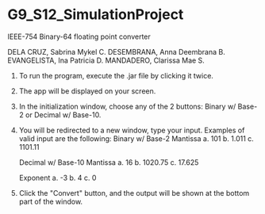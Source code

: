 # G9_S12_SimulationProject
IEEE-754 Binary-64 floating point converter

DELA CRUZ, Sabrina Mykel C.
DESEMBRANA, Anna Deembrana B.
EVANGELISTA, Ina Patricia D.
MANDADERO, Clarissa Mae S.


1. To run the program, execute the .jar file by clicking it twice.
2. The app will be displayed on your screen.
3. In the initialization window, choose any of the 2 buttons: Binary w/ Base-2 or Decimal w/ Base-10.
4. You will be redirected to a new window, type your input. Examples of valid input are the following:
	Binary w/ Base-2 Mantissa
	a. 101
	b. 1.011
	c. 1101.11

	Decimal w/ Base-10 Mantissa
	a. 16
	b. 1020.75
	c. 17.625

	Exponent
	a. -3
	b. 4
	c. 0
5. Click the "Convert" button, and the output will be shown at the bottom part of the window.
